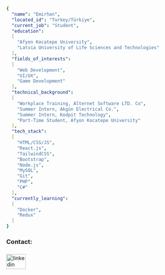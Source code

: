```yaml
{
  "name": "Emirhan",
  "located_id": "Turkey/Türkiye",
  "current_job": "Student",
  "education":
  [
    "Afyon Kocatepe University",
    "Latvia University of Life Sciences and Technologies"
  ],
  "fields_of_interests":
  [
    "Web Development",
    "UI/UX",
    "Game Development"
  ],
  "technical_background":
  [
    "Workplace Training, Alternet Software LTD. Co",
    "Summer Intern, Akgün Electrical Co.",
    "Summer Intern, Kodpit Technology",
    "Part-Time Student, Afyon Kocatepe University"
  ],
  "tech_stack":
  [
    "HTML/CSS/JS",
    "React.js",
    "TailwindCSS",
    "Bootstrap",
    "Node.js",
    "MySQL",
    "Git",
    "PHP",
    "C#"
  ],
  "currently_learning":
  [
    "Docker",
    "Redux"
  ]
}

```
###

<h3 align="left">Contact:</h3>

###

<div align="left">
  <a href="https://www.linkedin.com/in/emrhn-gngr/" target="_blank">
    <img src="https://raw.githubusercontent.com/maurodesouza/profile-readme-generator/master/src/assets/icons/social/linkedin/default.svg" width="52" height="40" alt="linkedin logo"  />
  </a>
</div>

